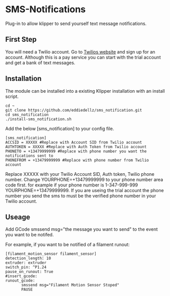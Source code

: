 # SMS-Notifications
Plug-in to allow klipper to send yourself text message notifications.

## First Step
You will need a Twilio account. Go to [Twilios website](http://www.twilio.com) and sign up for an account. Although this is a pay service you can start with the trial account and get a bank of text messages.

## Installation

The module can be installed into a existing Klipper installation with an install script. 

    cd ~
    git clone https://github.com/eddiedellz/sms_notification.git
    cd sms_notification
    ./install-sms_notification.sh

Add the below [sms_notification] to your config file. 

    [sms_notification]
    ACCSID = XXXXX #Replace with Account SID from Twilio account
    AUTHTOKEN = XXXXX #Replace with Auth Token from Twilio account
    PHONETO = +13479999999 #Replace with phone number you want the notifications sent to
    PHONEFROM = +13479999999 #Replace with phone number from Twilio account
    
Replace XXXXX with your Twilio Account SID, Auth token, Twilio phone number. Change YOURPHONE=+13479999999 to your phone number area code first. for example if your phone number is 1-347-999-999 YOURPHONE=+13479999999. If you are useing the trial account the phone number you send the sms to must be the verified phone number in your Twilio account.

## Useage
Add GCode smssend msg="the message you want to send" to the event you want to be notifed.

For example, if you want to be notified of a filament runout:

    [filament_motion_sensor filament_sensor]
    detection_length: 10
    extruder: extruder
    switch_pin: ^P1.24
    pause_on_runout: True
    #insert_gcode:
    runout_gcode:
           smssend msg="Filament Motion Sensor Stoped"
           PAUSE
